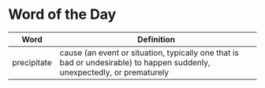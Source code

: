 # Word of the Day

|Word|Definition|
|---|---|
|precipitate|cause (an event or situation, typically one that is bad or undesirable) to happen suddenly, unexpectedly, or prematurely|